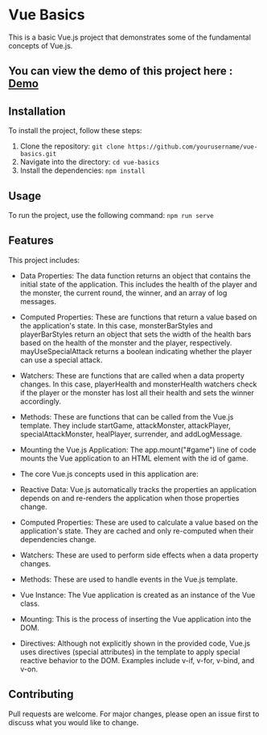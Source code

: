 # Vue Basics

This is a basic Vue.js project that demonstrates some of the fundamental concepts of Vue.js.

## You can view the demo of this project here : [Demo](https://dbondariev.github.io/prj-monster-01-starting-setup/)

## Installation

To install the project, follow these steps:

1. Clone the repository: `git clone https://github.com/yourusername/vue-basics.git`
2. Navigate into the directory: `cd vue-basics`
3. Install the dependencies: `npm install`

## Usage

To run the project, use the following command: `npm run serve`

## Features

This project includes:

- Data Properties: The data function returns an object that contains the initial state of the application. This includes the health of the player and the monster, the current round, the winner, and an array of log messages.

- Computed Properties: These are functions that return a value based on the application's state. In this case, monsterBarStyles and playerBarStyles return an object that sets the width of the health bars based on the health of the monster and the player, respectively. mayUseSpecialAttack returns a boolean indicating whether the player can use a special attack.

- Watchers: These are functions that are called when a data property changes. In this case, playerHealth and monsterHealth watchers check if the player or the monster has lost all their health and sets the winner accordingly.

- Methods: These are functions that can be called from the Vue.js template. They include startGame, attackMonster, attackPlayer, specialAttackMonster, healPlayer, surrender, and addLogMessage.

- Mounting the Vue.js Application: The app.mount("#game") line of code mounts the Vue application to an HTML element with the id of game.

- The core Vue.js concepts used in this application are:

- Reactive Data: Vue.js automatically tracks the properties an application depends on and re-renders the application when those properties change.

- Computed Properties: These are used to calculate a value based on the application's state. They are cached and only re-computed when their dependencies change.

- Watchers: These are used to perform side effects when a data property changes.

- Methods: These are used to handle events in the Vue.js template.

- Vue Instance: The Vue application is created as an instance of the Vue class.

- Mounting: This is the process of inserting the Vue application into the DOM.

- Directives: Although not explicitly shown in the provided code, Vue.js uses directives (special attributes) in the template to apply special reactive behavior to the DOM. Examples include v-if, v-for, v-bind, and v-on.

## Contributing

Pull requests are welcome. For major changes, please open an issue first to discuss what you would like to change.

